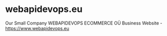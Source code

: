 # webapidevops.eu
Our Small Company WEBAPIDEVOPS ECOMMERCE OÜ Business Website - https://www.webapidevops.eu

